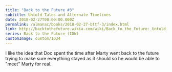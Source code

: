 ```yaml
---
title: "Back to the Future #3"
subtitle: Untold Tales and Alternate Timelines
date: 2018-02-27T00:00:00.000Z
permalink: /almanac/books/2018-02-27-bttf-3/index.html
link: http://backtothefuture.wikia.com/wiki/Back_to_the_Future:_Untold_Tales_and_Alternate_Timelines_3
series: Back to the Future (IDW)
customImage: custom/1034
---
```


I like the idea that Doc spent the time after Marty went back to the future trying to make sure everything stayed as it should so he would be able to "meet" Marty for real.
